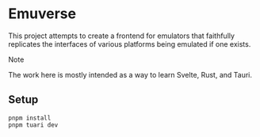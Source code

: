 # Emuverse

This project attempts to create a frontend for emulators that faithfully replicates the interfaces of various platforms being emulated if one exists.

> [!NOTE]
> The work here is mostly intended as a way to learn Svelte, Rust, and Tauri.

## Setup

```
pnpm install
pnpm tuari dev
```